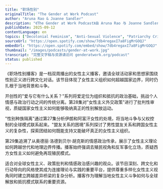 ```yaml
---
title: "职场性别"
originalTitle: "The Gender at Work Podcast"
author: "Aruna Rao & Joanne Sandler"
description: "《The Gender at Work Podcast》由 Aruna Rao 与 Joanne Sandler 主持，聚焦全球女性主义行动者、学者与社区实践者的对话。节目以批判性视角探讨爱、政策、战争与跨文化联盟等议题，强调去殖民、反军事化与情感政治的交汇。风格融合理论深度与跨区域经验，Spotify 评分为 4.2（6 条评论），在国际女性主义社群中具有影响力。"
publishDate: 2025-09-12
contentLanguage: en
topics: ["Decolonial Feminism", "Anti-Sexual Violence", "Patriarchy Critique", "Emotional Labor", "Trans Feminism"]
sourceUrl: "https://open.spotify.com/show/7db4regaxI7a8FigMrGOQJ"
embedUrl: "https://open.spotify.com/embed/show/7db4regaxI7a8FigMrGOQJ"
thumbnail: "/images/podcasts/gender-at-work.jpg"
transcript: "完整文字稿与资源请访问 genderatwork.org/podcast"
status: published
---
```


《职场性别播客》是一档双周播出的女性主义播客，邀请全球活动家和思想家围绕性别正义进行跨文化对话。该节目体现了女性主义组织如何超越国家边界，同时仍扎根于当地背景和斗争。

开创性的"爱与它有什么关系？"系列将爱定位为组织和抵抗的政治基础，挑战个人情感与政治行动之间的传统分离。第28集对"女性主义外交政策"进行了批判性审视，质疑国家女性主义如何能够吸纳真正的性别解放运动。

"性别种族隔离"通过第27集分析伊朗和阿富汗女性的处境，将当地斗争与父权控制的全球模式联系起来。"盟友关系的困境"系列探讨了男性盟友关系和跨国女性主义的复杂性，探索团结如何既能支持又能破坏真正的女性主义组织。

第29集追溯了从奥德丽·洛德到贝尔·胡克斯的情感政治传承，展示了女性主义理论如何跨越世代和地理边界传播。播客始终强调去殖民视角和反军事化立场，质疑西方女性主义如何避免再现殖民模式。

适合对全球女性主义、政策批判和情感政治感兴趣的观众。该节目深刻、跨文化和行动导向的风格使其成为连接理论与实践的重要平台，提供尊重多样化女性主义视角同时建立跨越差异桥梁的复杂分析。播客作为理解当地女性主义斗争如何与全球解放和抵抗模式联系的重要资源。


